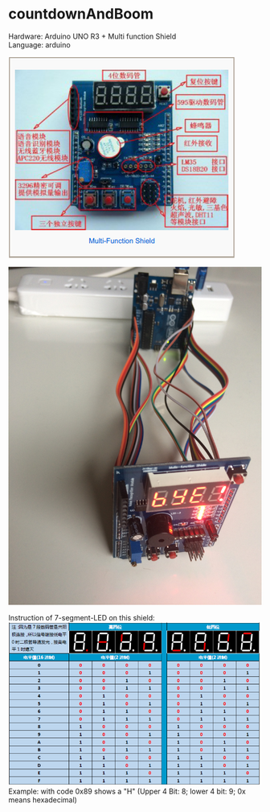 # countdownAndBoom

Hardware: Arduino UNO R3 + Multi function Shield  
Language: arduino

![mfs](readme_pic/multi_function_shield.png)  

![prestation](readme_pic/presentation.jpg)  

Instruction of 7-segment-LED on this shield:
![7_segement_value](readme_pic/7_segement_value.png)  
Example: with code 0x89 shows a "H" (Upper 4 Bit: 8; lower 4 bit: 9; 0x means hexadecimal)
